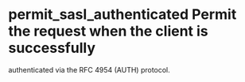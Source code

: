 # permit_sasl_authenticated  Permit the request when the client is successfully
authenticated via the RFC 4954 (AUTH) protocol. 